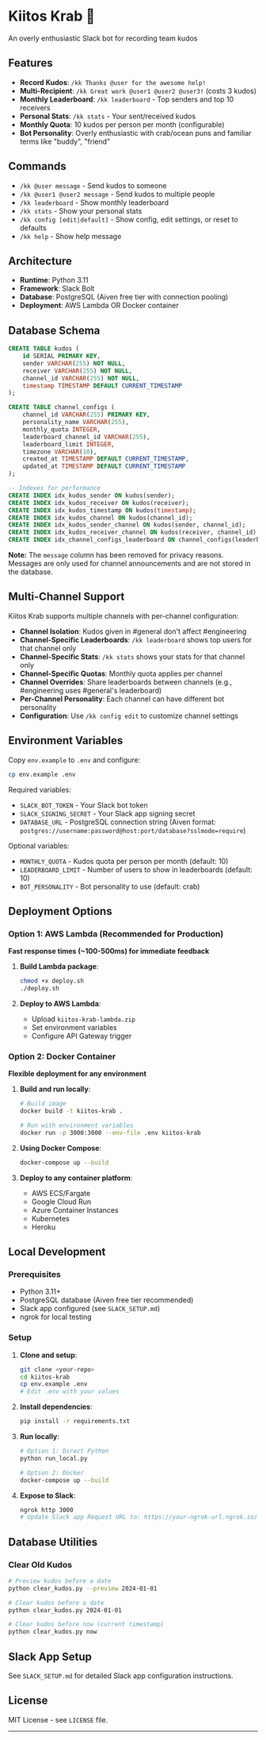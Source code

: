 # Kiitos Krab 🦀

An overly enthusiastic Slack bot for recording team kudos

## Features

- **Record Kudos**: `/kk Thanks @user for the awesome help!` 
- **Multi-Recipient**: `/kk Great work @user1 @user2 @user3!` (costs 3 kudos)
- **Monthly Leaderboard**: `/kk leaderboard` - Top senders and top 10 receivers
- **Personal Stats**: `/kk stats` - Your sent/received kudos
- **Monthly Quota**: 10 kudos per person per month (configurable)
- **Bot Personality**: Overly enthusiastic with crab/ocean puns and familiar terms like "buddy", "friend"

## Commands

- `/kk @user message` - Send kudos to someone
- `/kk @user1 @user2 message` - Send kudos to multiple people
- `/kk leaderboard` - Show monthly leaderboard
- `/kk stats` - Show your personal stats
- `/kk config [edit|default]` - Show config, edit settings, or reset to defaults
- `/kk help` - Show help message

## Architecture

- **Runtime**: Python 3.11
- **Framework**: Slack Bolt
- **Database**: PostgreSQL (Aiven free tier with connection pooling)
- **Deployment**: AWS Lambda OR Docker container

## Database Schema

```sql
CREATE TABLE kudos (
    id SERIAL PRIMARY KEY,
    sender VARCHAR(255) NOT NULL,
    receiver VARCHAR(255) NOT NULL,
    channel_id VARCHAR(255) NOT NULL,
    timestamp TIMESTAMP DEFAULT CURRENT_TIMESTAMP
);

CREATE TABLE channel_configs (
    channel_id VARCHAR(255) PRIMARY KEY,
    personality_name VARCHAR(255),
    monthly_quota INTEGER,
    leaderboard_channel_id VARCHAR(255),
    leaderboard_limit INTEGER,
    timezone VARCHAR(10),
    created_at TIMESTAMP DEFAULT CURRENT_TIMESTAMP,
    updated_at TIMESTAMP DEFAULT CURRENT_TIMESTAMP
);

-- Indexes for performance
CREATE INDEX idx_kudos_sender ON kudos(sender);
CREATE INDEX idx_kudos_receiver ON kudos(receiver);
CREATE INDEX idx_kudos_timestamp ON kudos(timestamp);
CREATE INDEX idx_kudos_channel ON kudos(channel_id);
CREATE INDEX idx_kudos_sender_channel ON kudos(sender, channel_id);
CREATE INDEX idx_kudos_receiver_channel ON kudos(receiver, channel_id);
CREATE INDEX idx_channel_configs_leaderboard ON channel_configs(leaderboard_channel_id);
```

**Note:** The `message` column has been removed for privacy reasons. Messages are only used for channel announcements and are not stored in the database.

## Multi-Channel Support

Kiitos Krab supports multiple channels with per-channel configuration:

- **Channel Isolation**: Kudos given in #general don't affect #engineering
- **Channel-Specific Leaderboards**: `/kk leaderboard` shows top users for that channel only
- **Channel-Specific Stats**: `/kk stats` shows your stats for that channel only
- **Channel-Specific Quotas**: Monthly quota applies per channel
- **Channel Overrides**: Share leaderboards between channels (e.g., #engineering uses #general's leaderboard)
- **Per-Channel Personality**: Each channel can have different bot personality
- **Configuration**: Use `/kk config edit` to customize channel settings

## Environment Variables

Copy `env.example` to `.env` and configure:

```bash
cp env.example .env
```

Required variables:
- `SLACK_BOT_TOKEN` - Your Slack bot token
- `SLACK_SIGNING_SECRET` - Your Slack app signing secret
- `DATABASE_URL` - PostgreSQL connection string (Aiven format: `postgres://username:password@host:port/database?sslmode=require`)

Optional variables:
- `MONTHLY_QUOTA` - Kudos quota per person per month (default: 10)
- `LEADERBOARD_LIMIT` - Number of users to show in leaderboards (default: 10)
- `BOT_PERSONALITY` - Bot personality to use (default: crab)

## Deployment Options

### Option 1: AWS Lambda (Recommended for Production)

**Fast response times (~100-500ms) for immediate feedback**

1. **Build Lambda package**:
   ```bash
   chmod +x deploy.sh
   ./deploy.sh
   ```

2. **Deploy to AWS Lambda**:
   - Upload `kiitos-krab-lambda.zip`
   - Set environment variables
   - Configure API Gateway trigger

### Option 2: Docker Container

**Flexible deployment for any environment**

1. **Build and run locally**:
   ```bash
   # Build image
   docker build -t kiitos-krab .
   
   # Run with environment variables
   docker run -p 3000:3000 --env-file .env kiitos-krab
   ```

2. **Using Docker Compose**:
   ```bash
   docker-compose up --build
   ```

3. **Deploy to any container platform**:
   - AWS ECS/Fargate
   - Google Cloud Run
   - Azure Container Instances
   - Kubernetes
   - Heroku

## Local Development

### Prerequisites

- Python 3.11+
- PostgreSQL database (Aiven free tier recommended)
- Slack app configured (see `SLACK_SETUP.md`)
- ngrok for local testing

### Setup

1. **Clone and setup**:
   ```bash
   git clone <your-repo>
   cd kiitos-krab
   cp env.example .env
   # Edit .env with your values
   ```

2. **Install dependencies**:
   ```bash
   pip install -r requirements.txt
   ```

3. **Run locally**:
   ```bash
   # Option 1: Direct Python
   python run_local.py
   
   # Option 2: Docker
   docker-compose up --build
   ```

4. **Expose to Slack**:
   ```bash
   ngrok http 3000
   # Update Slack app Request URL to: https://your-ngrok-url.ngrok.io/slack/events
   ```

## Database Utilities

### Clear Old Kudos

```bash
# Preview kudos before a date
python clear_kudos.py --preview 2024-01-01

# Clear kudos before a date
python clear_kudos.py 2024-01-01

# Clear kudos before now (current timestamp)
python clear_kudos.py now
```

## Slack App Setup

See `SLACK_SETUP.md` for detailed Slack app configuration instructions.

## License

MIT License - see `LICENSE` file.

---

